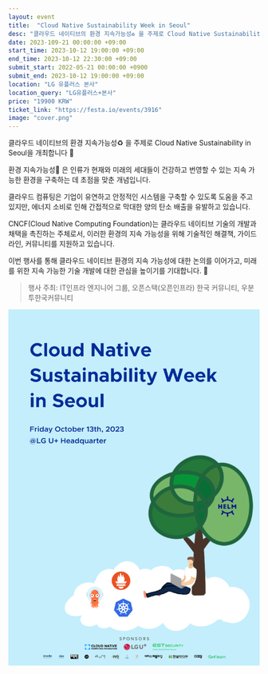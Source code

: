 ```yaml
---
layout: event
title:  "Cloud Native Sustainability Week in Seoul"
desc: "클라우드 네이티브의 환경 지속가능성♻️ 을 주제로 Cloud Native Sustainability in Seoul을 개최합니다 🎉"
date: 2023-109-21 00:00:00 +09:00
start_time: 2023-10-12 19:00:00 +09:00
end_time: 2023-10-12 22:30:00 +09:00
submit_start: 2022-05-21 00:00:00 +0900
submit_end: 2023-10-12 19:00:00 +09:00
location: "LG 유플러스 본사"
location_query: "LG유플러스+본사"
price: "19900 KRW"
ticket_link: "https://festa.io/events/3916"
image: "cover.png"
---
```


클라우드 네이티브의 환경 지속가능성♻️ 을 주제로 Cloud Native Sustainability in Seoul을 개최합니다 🎉

환경 지속가능성🌳 은 인류가 현재와 미래의 세대들이 건강하고 번영할 수 있는 지속 가능한 환경을 구축하는 데 초점을 맞춘 개념입니다.  

클라우드 컴퓨팅은 기업이 유연하고 안정적인 시스템을 구축할 수 있도록 도움을 주고 있지만, 에너지 소비로 인해 간접적으로 막대한 양의 탄소 배출을 유발하고 있습니다. 

CNCF(Cloud Native Computing Foundation)는 클라우드 네이티브 기술의 개발과 채택을 촉진하는 주체로서,  이러한 환경의 지속 가능성을 위해 기술적인 해결책, 가이드라인, 커뮤니티를 지원하고 있습니다.

이번 행사를 통해 클라우드 네이티브 환경의 지속 가능성에 대한 논의를 이어가고, 미래를 위한 지속 가능한 기술 개발에 대한 관심을 높이기를 기대합니다. 🌱

> 행사 주최: IT인프라 엔지니어 그룹, 오픈스택(오픈인프라) 한국 커뮤니티, 우분투한국커뮤니티

![](cover.png)